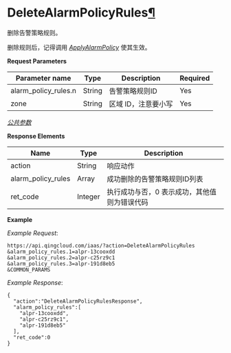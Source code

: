 ---
---

# DeleteAlarmPolicyRules[¶](#deletealarmpolicyrules "永久链接至标题")

删除告警策略规则。

删除规则后，记得调用 [_ApplyAlarmPolicy_](apply_alarm_policy.html#api-apply-alarm-policy) 使其生效。

**Request Parameters**

| Parameter name | Type | Description | Required |
| --- | --- | --- | --- |
| alarm_policy_rules.n | String | 告警策略规则ID | Yes |
| zone | String | 区域 ID，注意要小写 | Yes |

[_公共参数_](../../common/parameters.html#api-common-parameters)

**Response Elements**

| Name | Type | Description |
| --- | --- | --- |
| action | String | 响应动作 |
| alarm_policy_rules | Array | 成功删除的告警策略规则ID列表 |
| ret_code | Integer | 执行成功与否，0 表示成功，其他值则为错误代码 |

**Example**

_Example Request_:

```
https://api.qingcloud.com/iaas/?action=DeleteAlarmPolicyRules
&alarm_policy_rules.1=alpr-13cooxdd
&alarm_policy_rules.2=alpr-c25rz9c1
&alarm_policy_rules.3=alpr-191d8eb5
&COMMON_PARAMS
```

_Example Response_:

```
{
  "action":"DeleteAlarmPolicyRulesResponse",
  "alarm_policy_rules":[
    "alpr-13cooxdd",
    "alpr-c25rz9c1",
    "alpr-191d8eb5"
  ],
  "ret_code":0
}
```
